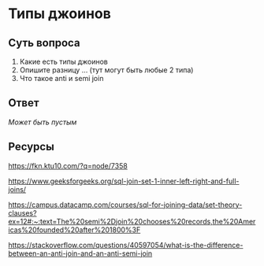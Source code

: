 # Типы джоинов

## Суть вопроса

1. Какие есть типы джоинов
2. Опишите разницу ... (тут могут быть любые 2 типа)
3. Что такое anti и semi join

## Ответ

*Может быть пустым*

## Ресурсы

https://fkn.ktu10.com/?q=node/7358

https://www.geeksforgeeks.org/sql-join-set-1-inner-left-right-and-full-joins/

https://campus.datacamp.com/courses/sql-for-joining-data/set-theory-clauses?ex=12#:~:text=The%20semi%2Djoin%20chooses%20records,the%20Americas%20founded%20after%201800%3F

https://stackoverflow.com/questions/40597054/what-is-the-difference-between-an-anti-join-and-an-anti-semi-join
